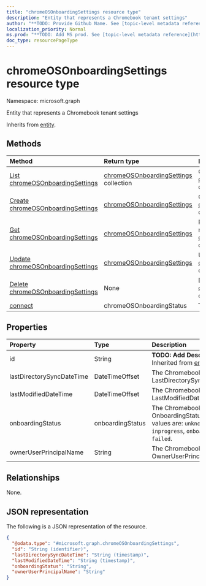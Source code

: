 ```yaml
---
title: "chromeOSOnboardingSettings resource type"
description: "Entity that represents a Chromebook tenant settings"
author: "**TODO: Provide Github Name. See [topic-level metadata reference](https://msgo.azurewebsites.net/add/document/guidelines/metadata.html#topic-level-metadata)**"
localization_priority: Normal
ms.prod: "**TODO: Add MS prod. See [topic-level metadata reference](https://msgo.azurewebsites.net/add/document/guidelines/metadata.html#topic-level-metadata)**"
doc_type: resourcePageType
---
```


# chromeOSOnboardingSettings resource type

Namespace: microsoft.graph



Entity that represents a Chromebook tenant settings


Inherits from [entity](../resources/entity.md).

## Methods
|Method|Return type|Description|
|:---|:---|:---|
|[List chromeOSOnboardingSettings](../api/chromeosonboardingsettings-list.md)|[chromeOSOnboardingSettings](../resources/chromeosonboardingsettings.md) collection|Get a list of the [chromeOSOnboardingSettings](../resources/chromeosonboardingsettings.md) objects and their properties.|
|[Create chromeOSOnboardingSettings](../api/chromeosonboardingsettings-create.md)|[chromeOSOnboardingSettings](../resources/chromeosonboardingsettings.md)|Create a new [chromeOSOnboardingSettings](../resources/chromeosonboardingsettings.md) object.|
|[Get chromeOSOnboardingSettings](../api/chromeosonboardingsettings-get.md)|[chromeOSOnboardingSettings](../resources/chromeosonboardingsettings.md)|Read the properties and relationships of a [chromeOSOnboardingSettings](../resources/chromeosonboardingsettings.md) object.|
|[Update chromeOSOnboardingSettings](../api/chromeosonboardingsettings-update.md)|[chromeOSOnboardingSettings](../resources/chromeosonboardingsettings.md)|Update the properties of a [chromeOSOnboardingSettings](../resources/chromeosonboardingsettings.md) object.|
|[Delete chromeOSOnboardingSettings](../api/chromeosonboardingsettings-delete.md)|None|Deletes a [chromeOSOnboardingSettings](../resources/chromeosonboardingsettings.md) object.|
|[connect](../api/chromeosonboardingsettings-connect.md)|chromeOSOnboardingStatus|**TODO: Add Description**|

## Properties
|Property|Type|Description|
|:---|:---|:---|
|id|String|**TODO: Add Description** Inherited from [entity](../resources/entity.md)|
|lastDirectorySyncDateTime|DateTimeOffset|The ChromebookTenant's LastDirectorySyncDateTime|
|lastModifiedDateTime|DateTimeOffset|The ChromebookTenant's LastModifiedDateTime|
|onboardingStatus|onboardingStatus|The ChromebookTenant's OnboardingStatus. Possible values are: `unknown`, `inprogress`, `onboarded`, `failed`.|
|ownerUserPrincipalName|String|The ChromebookTenant's OwnerUserPrincipalName|

## Relationships
None.

## JSON representation
The following is a JSON representation of the resource.
<!-- {
  "blockType": "resource",
  "keyProperty": "id",
  "@odata.type": "microsoft.graph.chromeOSOnboardingSettings",
  "baseType": "microsoft.graph.entity",
  "openType": false
}
-->
``` json
{
  "@odata.type": "#microsoft.graph.chromeOSOnboardingSettings",
  "id": "String (identifier)",
  "lastDirectorySyncDateTime": "String (timestamp)",
  "lastModifiedDateTime": "String (timestamp)",
  "onboardingStatus": "String",
  "ownerUserPrincipalName": "String"
}
```

